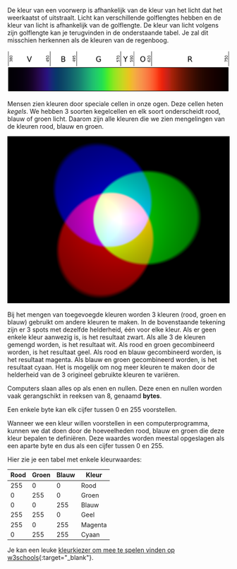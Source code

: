 De kleur van een voorwerp is afhankelijk van de kleur van het licht dat het weerkaatst of uitstraalt. Licht kan verschillende golflengtes hebben en de kleur van licht is afhankelijk van de golflengte. De kleur van licht volgens zijn golflengte kan je terugvinden in de onderstaande tabel. Je zal dit misschien herkennen als de kleuren van de regenboog.

![Zichtbaar spectrum](images/linear-visible-spectrum.png)

Mensen zien kleuren door speciale cellen in onze ogen. Deze cellen heten *kegels*. We hebben 3 soorten kegelcellen en elk soort onderscheidt rood, blauw of groen licht. Daarom zijn alle kleuren die we zien mengelingen van de kleuren rood, blauw en groen.

![Mengen van bijkomende kleuren](images/additive-colour-mixing.png)

Bij het mengen van toegevoegde kleuren worden 3 kleuren (rood, groen en blauw) gebruikt om andere kleuren te maken. In de bovenstaande tekening zijn er 3 spots met dezelfde helderheid, één voor elke kleur. Als er geen enkele kleur aanwezig is, is het resultaat zwart. Als alle 3 de kleuren gemengd worden, is het resultaat wit. Als rood en groen gecombineerd worden, is het resultaat geel. Als rood en blauw gecombineerd worden, is het resultaat magenta. Als blauw en groen gecombineerd worden, is het resultaat cyaan. Het is mogelijk om nog meer kleuren te maken door de helderheid van de 3 origineel gebruikte kleuren te variëren.

Computers slaan alles op als enen en nullen. Deze enen en nullen worden vaak gerangschikt in reeksen van 8, genaamd **bytes**.

Een enkele byte kan elk cijfer tussen 0 en 255 voorstellen.

Wanneer we een kleur willen voorstellen in een computerprogramma, kunnen we dat doen door de hoeveelheden rood, blauw en groen die deze kleur bepalen te definiëren. Deze waardes worden meestal opgeslagen als een aparte byte en dus als een cijfer tussen 0 en 255.

Hier zie je een tabel met enkele kleurwaardes:

| Rood | Groen | Blauw | Kleur   |
| ---- | ----- | ----- | ------- |
| 255  | 0     | 0     | Rood    |
| 0    | 255   | 0     | Groen   |
| 0    | 0     | 255   | Blauw   |
| 255  | 255   | 0     | Geel    |
| 255  | 0     | 255   | Magenta |
| 0    | 255   | 255   | Cyaan   |

Je kan een leuke [kleurkiezer om mee te spelen vinden op w3schools](https://www.w3schools.com/colors/colors_rgb.asp){:target="_blank"}.